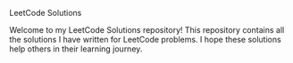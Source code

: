 LeetCode Solutions

Welcome to my LeetCode Solutions repository! This repository contains all the solutions I have written for LeetCode problems. I hope these solutions help others in their learning journey.
